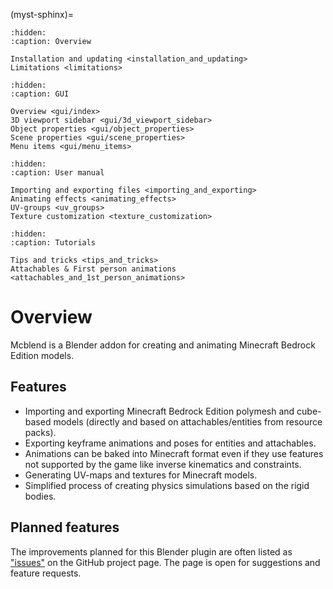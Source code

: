 (myst-sphinx)=

```{toctree}
:hidden:
:caption: Overview

Installation and updating <installation_and_updating>
Limitations <limitations>
```

```{toctree}
:hidden:
:caption: GUI

Overview <gui/index>
3D viewport sidebar <gui/3d_viewport_sidebar>
Object properties <gui/object_properties>
Scene properties <gui/scene_properties>
Menu items <gui/menu_items>
```

```{toctree}
:hidden:
:caption: User manual

Importing and exporting files <importing_and_exporting>
Animating effects <animating_effects>
UV-groups <uv_groups>
Texture customization <texture_customization>
```

```{toctree}
:hidden:
:caption: Tutorials

Tips and tricks <tips_and_tricks>
Attachables & First person animations <attachables_and_1st_person_animations>
```

# Overview
Mcblend is a Blender addon for creating and animating Minecraft Bedrock Edition models.

## Features
- Importing and exporting Minecraft Bedrock Edition polymesh and cube-based models
  (directly and based on attachables/entities from resource packs).
- Exporting keyframe animations and poses for entities and attachables.
- Animations can be baked into Minecraft format even if they use features
  not supported by the game like inverse kinematics and constraints.
- Generating UV-maps and textures for Minecraft models.
- Simplified process of creating physics simulations based on the rigid bodies.

## Planned features
The improvements planned for this Blender plugin are often listed as
["issues"](https://github.com/Nusiq/mcblend/issues) on the GitHub project page.
The page is open for suggestions and feature requests.
